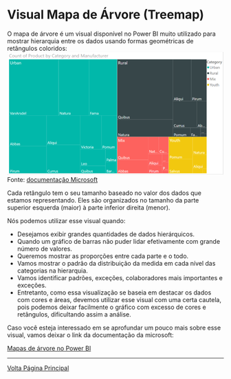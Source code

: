 # Visual Mapa de Árvore (Treemap)
O mapa de árvore é um visual disponível no Power BI muito utilizado para mostrar hierarquia entre os dados usando formas geométricas de retângulos coloridos:
![Exemplo de Mapa de Arvore(treemap)](/ESTATISTICA/ASSETS/exemploMapaDeArvore.png)
Fonte: [documentação Microsoft](https://docs.microsoft.com/pt-br/power-bi/visuals/power-bi-visualization-treemaps)

Cada retângulo tem o seu tamanho baseado no valor dos dados que estamos representando. Eles são organizados no tamanho da parte superior esquerda (maior) à parte inferior direita (menor).

Nós podemos utilizar esse visual quando:

 - Desejamos exibir grandes quantidades de dados hierárquicos.
 - Quando um gráfico de barras não puder lidar efetivamente com grande número de valores.
 - Queremos mostrar as proporções entre cada parte e o todo.
 - Vamos mostrar o padrão da distribuição da medida em cada nível das categorias na hierarquia.
 - Vamos identificar padrões, exceções, colaboradores mais importantes e exceções.
 - Entretanto, como essa visualização se baseia em destacar os dados com cores e áreas, devemos utilizar esse visual com uma certa cautela, pois podemos deixar facilmente o gráfico com excesso de cores e retângulos, dificultando assim a análise.

Caso você esteja interessado em se aprofundar um pouco mais sobre esse visual, vamos deixar o link da documentação da microsoft:

[Mapas de árvore no Power BI](https://docs.microsoft.com/pt-br/power-bi/visuals/power-bi-visualization-treemaps)

----------------------------------
[Volta Página Principal](/README.md)
